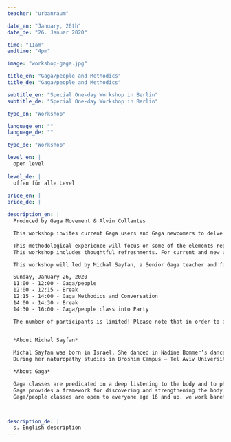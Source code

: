 ```yaml
---
teacher: "urbanraum"

date_en: "January, 26th"
date_de: "26. Januar 2020"

time: "11am"
endtime: "4pm" 

image: "workshop-gaga.jpg"

title_en: "Gaga/people and Methodics"
title_de: "Gaga/people and Methodics"

subtitle_en: "Special One-day Workshop in Berlin"
subtitle_de: "Special One-day Workshop in Berlin"

type_en: "Workshop"

language_en: ""
language_de: ""

type_de: "Workshop"

level_en: |
  open level  
  
level_de: |
  offen für alle Level  
  
price_en: |
price_de: |

description_en: |
  Produced by Gaga Movement & Alvin Collantes  

  This workshop invites current Gaga users and Gaga newcomers to delve deeper into Gaga’s movement language within a flexible format, allowing for dialogue and consideration from different perspectives, with special guest from Tel Aviv, Michal Sayfan.  

  This methodological experience will focus on some of the elements regularly used in classes and explore them in depth, all through a meaningful physical experience.  
  This workshop includes thoughtful refreshments. For current and new users.  

  This workshop will led by Michal Sayfan, a Senior Gaga teacher and former Batsheva Dance Company dancer.  

  Sunday, January 26, 2020  
  11:00 - 12:00 - Gaga/people  
  12:00 - 12:15 - Break  
  12:15 - 14:00 - Gaga Methodics and Conversation  
  14:00 - 14:30 - Break  
  14:30 - 16:00 - Gaga/people class into Party  

  The number of participants is limited! Please note that in order to attend, you must register and purchase tickets online.  

   
  *About Michal Sayfan*  

  Michal Sayfan was born in Israel. She danced in Nadine Bommer’s dance company between 2001 and 2004 before joining the Batsheva Ensemble in 2005. She danced with Batsheva Dance Company between 2008 and 2011 and has been a freelance dancer ever since. Teaching Gaga and Ohad Naharin’s works in Israel and abroad since 2006, Michal frequently served as the artistic director of Gaga Intensive courses in Tel Aviv. From 2016-2018, she was Batsheva Ensemble’s rehearsal director.  
  During her naturopathy studies in Broshim Campus – Tel Aviv University, she became a clinical herbalist & reflexologist.

  *About Gaga*  

  Gaga classes are predicated on a deep listening to the body and to physical sensations. The instructions are deployed to increase awareness of and further amplify sensation, and rather than turning from one prompt to another, information is layered, building into a multisensory, physically challenging experience. While many instructions are imbued with rich imagery, the research of Gaga is fundamentally physical, insisting on a specific process of embodiment. Inside this shared research, the improvisational nature of the exploration enables each participant’s deeply personal connection with Gaga.  
  Gaga provides a framework for discovering and strengthening the body and adding flexibility, stamina, agility, and skills including coordination and efficiency while stimulating the senses and imagination. The classes offer a workout that investigates form, speed, and effort while traversing additional spectrums such as those between soft and thick textures, delicacy and explosive power, and understatement and exaggeration. Participants awaken numb areas, increase their awareness of habits, and improve their efficiency of movement inside multilayered tasks, and they are encouraged to connect to pleasure inside moments of effort. The language of Gaga is in a continual process of evolution, and the classes vary and develop accordingly.  
  Gaga/people classes are open to everyone age 16 and up. we work barefoot or in socks, bring comfortable clothes to move in



description_de: |
  s. English description
---
```





